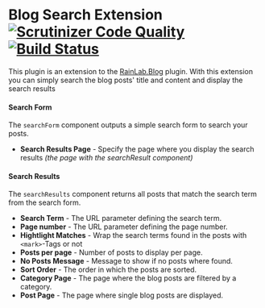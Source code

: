 # Blog Search Extension [![Scrutinizer Code Quality](https://scrutinizer-ci.com/g/PascalKleindienst/october-blogsearch-extension/badges/quality-score.png?b=master)](https://scrutinizer-ci.com/g/PascalKleindienst/october-blogsearch-extension/?branch=master) [![Build Status](https://scrutinizer-ci.com/g/PascalKleindienst/october-blogsearch-extension/badges/build.png?b=master)](https://scrutinizer-ci.com/g/PascalKleindienst/october-blogsearch-extension/build-status/master)
This plugin is an extension to the [RainLab.Blog](https://github.com/rainlab/blog-plugin) plugin. With this extension you can simply search the blog posts' title and content and display the search results

#### Search Form
The `searchForm` component outputs a simple search form to search your posts.

- **Search Results Page** - Specify the page where you display the search results *(the page with the searchResult component)*

#### Search Results
The `searchResults` component returns all posts that match the search term from the search form.

- **Search Term** - The URL parameter defining the search term.
- **Page number** - The URL parameter defining the page number.
- **Hightlight Matches** - Wrap the search terms found in the posts with `<mark>`-Tags or not 
- **Posts per page** - Number of posts to display per page.
- **No Posts Message** - Message to show if no posts where found.
- **Sort Order** - The order in which the posts are sorted.
- **Category Page** - The page where the blog posts are filtered by a category.
- **Post Page** - The page where single blog posts are displayed.